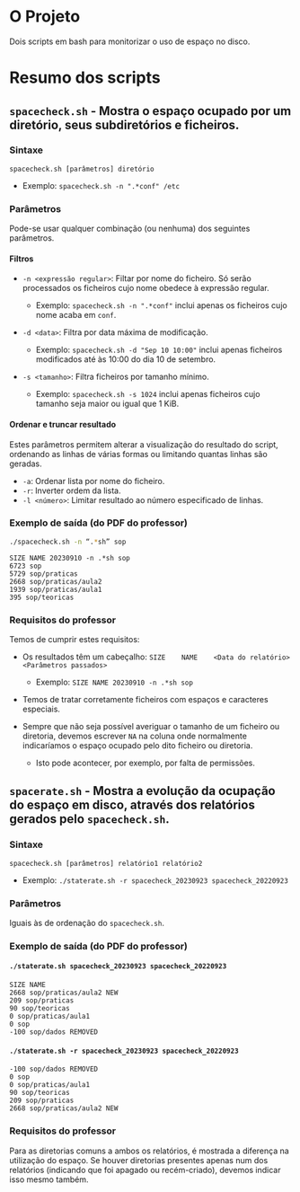 O Projeto
=========

Dois scripts em bash para monitorizar o uso de espaço no disco.


Resumo dos scripts
==================

## `spacecheck.sh` - Mostra o espaço ocupado por um diretório, seus subdiretórios e ficheiros.

### Sintaxe

`spacecheck.sh [parâmetros] diretório`

* Exemplo: `spacecheck.sh -n ".*conf" /etc`

### Parâmetros

Pode-se usar qualquer combinação (ou nenhuma) dos seguintes parâmetros.

#### Filtros

* `-n <expressão regular>`: Filtar por nome do ficheiro. Só serão processados os ficheiros cujo nome obedece à expressão regular.
    * Exemplo: `spacecheck.sh -n ".*conf"` inclui apenas os ficheiros cujo nome acaba em `conf`.

* `-d <data>`: Filtra por data máxima de modificação.
    * Exemplo: `spacecheck.sh -d "Sep 10 10:00"` inclui apenas ficheiros modificados até às 10:00 do dia 10 de setembro.

* `-s <tamanho>`: Filtra ficheiros por tamanho mínimo.
    * Exemplo: `spacecheck.sh -s 1024` inclui apenas ficheiros cujo tamanho seja maior ou igual que 1 KiB.


#### Ordenar e truncar resultado

Estes parâmetros permitem alterar a visualização do resultado do script, ordenando as linhas de várias formas ou limitando quantas linhas são geradas.

* `-a`: Ordenar lista por nome do ficheiro.
* `-r`: Inverter ordem da lista.
* `-l <número>`: Limitar resultado ao número especificado de linhas.

### Exemplo de saída (do PDF do professor)

```bash
./spacecheck.sh -n “.*sh” sop
```
```
SIZE NAME 20230910 -n .*sh sop
6723 sop
5729 sop/praticas
2668 sop/praticas/aula2
1939 sop/praticas/aula1
395 sop/teoricas
```

### Requisitos do professor

Temos de cumprir estes requisitos:

* Os resultados têm um cabeçalho: `SIZE    NAME    <Data do relatório> <Parâmetros passados>`
    * Exemplo: `SIZE NAME 20230910 -n .*sh sop`
    
* Temos de tratar corretamente ficheiros com espaços e caracteres especiais.

* Sempre que não seja possível averiguar o tamanho de um ficheiro ou diretoria, devemos escrever `NA` na coluna onde normalmente indicaríamos o espaço ocupado pelo dito ficheiro ou diretoria.
    * Isto pode acontecer, por exemplo, por falta de permissões.



## `spacerate.sh` - Mostra a evolução da ocupação do espaço em disco, através dos relatórios gerados pelo `spacecheck.sh`.

### Sintaxe

`spacecheck.sh [parâmetros] relatório1 relatório2`

* Exemplo: `./staterate.sh -r spacecheck_20230923 spacecheck_20220923`

### Parâmetros

Iguais às de ordenação do `spacecheck.sh`.

### Exemplo de saída (do PDF do professor)

#### `./staterate.sh spacecheck_20230923 spacecheck_20220923`

```
SIZE NAME
2668 sop/praticas/aula2 NEW
209 sop/praticas
90 sop/teoricas
0 sop/praticas/aula1
0 sop
-100 sop/dados REMOVED
```

#### `./staterate.sh -r spacecheck_20230923 spacecheck_20220923`

```SIZE NAME
-100 sop/dados REMOVED
0 sop
0 sop/praticas/aula1
90 sop/teoricas
209 sop/praticas
2668 sop/praticas/aula2 NEW
```

### Requisitos do professor

Para as diretorias comuns a ambos os relatórios, é mostrada a diferença na utilização do espaço. Se houver diretorias presentes apenas num dos relatórios (indicando que foi apagado ou recém-criado), devemos indicar isso mesmo também.

